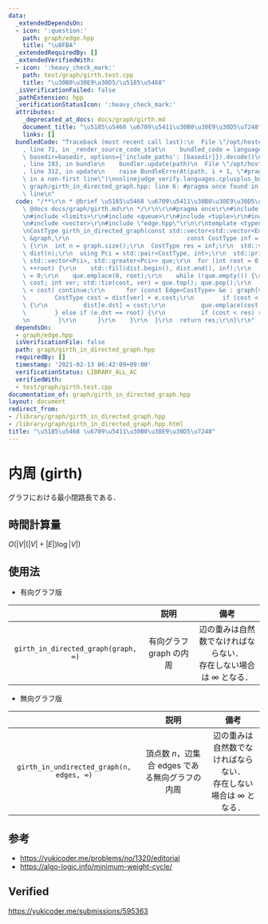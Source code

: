 ```yaml
---
data:
  _extendedDependsOn:
  - icon: ':question:'
    path: graph/edge.hpp
    title: "\u8FBA"
  _extendedRequiredBy: []
  _extendedVerifiedWith:
  - icon: ':heavy_check_mark:'
    path: test/graph/girth.test.cpp
    title: "\u30B0\u30E9\u30D5/\u5185\u5468"
  _isVerificationFailed: false
  _pathExtension: hpp
  _verificationStatusIcon: ':heavy_check_mark:'
  attributes:
    _deprecated_at_docs: docs/graph/girth.md
    document_title: "\u5185\u5468 \u6709\u5411\u30B0\u30E9\u30D5\u7248"
    links: []
  bundledCode: "Traceback (most recent call last):\n  File \"/opt/hostedtoolcache/Python/3.9.1/x64/lib/python3.9/site-packages/onlinejudge_verify/documentation/build.py\"\
    , line 71, in _render_source_code_stat\n    bundled_code = language.bundle(stat.path,\
    \ basedir=basedir, options={'include_paths': [basedir]}).decode()\n  File \"/opt/hostedtoolcache/Python/3.9.1/x64/lib/python3.9/site-packages/onlinejudge_verify/languages/cplusplus.py\"\
    , line 193, in bundle\n    bundler.update(path)\n  File \"/opt/hostedtoolcache/Python/3.9.1/x64/lib/python3.9/site-packages/onlinejudge_verify/languages/cplusplus_bundle.py\"\
    , line 312, in update\n    raise BundleErrorAt(path, i + 1, \"#pragma once found\
    \ in a non-first line\")\nonlinejudge_verify.languages.cplusplus_bundle.BundleErrorAt:\
    \ graph/girth_in_directed_graph.hpp: line 6: #pragma once found in a non-first\
    \ line\n"
  code: "/**\r\n * @brief \u5185\u5468 \u6709\u5411\u30B0\u30E9\u30D5\u7248\r\n *\
    \ @docs docs/graph/girth.md\r\n */\r\n\r\n#pragma once\r\n#include <algorithm>\r\
    \n#include <limits>\r\n#include <queue>\r\n#include <tuple>\r\n#include <utility>\r\
    \n#include <vector>\r\n#include \"edge.hpp\"\r\n\r\ntemplate <typename CostType>\r\
    \nCostType girth_in_directed_graph(const std::vector<std::vector<Edge<CostType>>>\
    \ &graph,\r\n                                 const CostType inf = std::numeric_limits<CostType>::max())\
    \ {\r\n  int n = graph.size();\r\n  CostType res = inf;\r\n  std::vector<CostType>\
    \ dist(n);\r\n  using Pci = std::pair<CostType, int>;\r\n  std::priority_queue<Pci,\
    \ std::vector<Pci>, std::greater<Pci>> que;\r\n  for (int root = 0; root < n;\
    \ ++root) {\r\n    std::fill(dist.begin(), dist.end(), inf);\r\n    dist[root]\
    \ = 0;\r\n    que.emplace(0, root);\r\n    while (!que.empty()) {\r\n      CostType\
    \ cost; int ver; std::tie(cost, ver) = que.top(); que.pop();\r\n      if (dist[ver]\
    \ < cost) continue;\r\n      for (const Edge<CostType> &e : graph[ver]) {\r\n\
    \        CostType cost = dist[ver] + e.cost;\r\n        if (cost < dist[e.dst])\
    \ {\r\n          dist[e.dst] = cost;\r\n          que.emplace(cost, e.dst);\r\n\
    \        } else if (e.dst == root) {\r\n          if (cost < res) res = cost;\r\
    \n        }\r\n      }\r\n    }\r\n  }\r\n  return res;\r\n}\r\n"
  dependsOn:
  - graph/edge.hpp
  isVerificationFile: false
  path: graph/girth_in_directed_graph.hpp
  requiredBy: []
  timestamp: '2021-02-13 06:42:09+09:00'
  verificationStatus: LIBRARY_ALL_AC
  verifiedWith:
  - test/graph/girth.test.cpp
documentation_of: graph/girth_in_directed_graph.hpp
layout: document
redirect_from:
- /library/graph/girth_in_directed_graph.hpp
- /library/graph/girth_in_directed_graph.hpp.html
title: "\u5185\u5468 \u6709\u5411\u30B0\u30E9\u30D5\u7248"
---
```

# 内周 (girth)

グラフにおける最小閉路長である．


## 時間計算量

$O(\lvert V \rvert (\lvert V \rvert + \lvert E \rvert) \log{\lvert V \rvert})$


## 使用法

- 有向グラフ版

||説明|備考|
|:--:|:--:|:--:|
|`girth_in_directed_graph(graph, ∞)`|有向グラフ $\mathrm{graph}$ の内周|辺の重みは自然数でなければならない．<br>存在しない場合は $\infty$ となる．|

- 無向グラフ版

||説明|備考|
|:--:|:--:|:--:|
|`girth_in_undirected_graph(n, edges, ∞)`|頂点数 $n$，辺集合 $\mathrm{edges}$ である無向グラフの内周|辺の重みは自然数でなければならない．<br>存在しない場合は $\infty$ となる．|


## 参考

- https://yukicoder.me/problems/no/1320/editorial
- https://algo-logic.info/minimum-weight-cycle/


## Verified

https://yukicoder.me/submissions/595363
